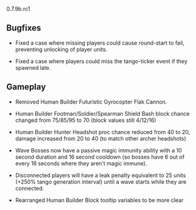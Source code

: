 0.7.9b.rc1

## Bugfixes

- Fixed a case where missing players could cause round-start to fail, preventing unlocking of player units.

- Fixed a case where players could miss the tango-ticker event if they spawned late.

## Gameplay

- Removed Human Builder Futuristic Gyrocopter Flak Cannon.

- Human Builder Footman/Soldier/Spearman Shield Bash block chance changed from 75/85/95 to 70 (block values still 4/12/16)

- Human Builder Hunter Headshot proc chance reduced from 40 to 20, damage increased from 20 to 40 (to match other archer headshots)

- Wave Bosses now have a passive magic immunity ability with a 10 second duration and 16 second cooldown (so bosses have 6 out of every 16 seconds where they aren't magic immune).

- Disconnected players will have a leak penalty equivalent to 25 units (+250% tango generation interval) until a wave starts while they are connected.

- Rearranged Human Builder Block tooltip variables to be more clear